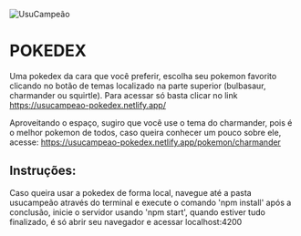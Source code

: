 ![UsuCampeão](logo.png)

# POKEDEX

Uma pokedex da cara que você preferir, escolha seu pokemon favorito clicando no botão  de temas localizado na parte superior (bulbasaur, charmander ou squirtle).
Para acessar só basta clicar no link https://usucampeao-pokedex.netlify.app/

Aproveitando o espaço, sugiro que você use o tema do charmander, pois é o melhor pokemon de todos, caso queira conhecer um pouco sobre ele, acesse: https://usucampeao-pokedex.netlify.app/pokemon/charmander

## Instruções:

Caso queira usar a pokedex de forma local, navegue até a pasta usucampeão através do terminal e execute o comando 'npm install' após a conclusão, inicie o servidor usando 'npm start', quando estiver tudo finalizado, é só abrir seu navegador e acessar localhost:4200

